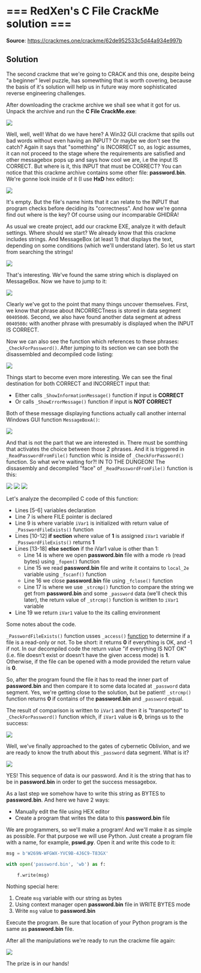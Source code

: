 # === RedXen's C File CrackMe solution ===

**Source**: https://crackmes.one/crackme/62de952533c5d44a934e997b

## Solution

The second crackme that we're going to CRACK and this one, despite being "a beginner" level puzzle, has somewthing that is worth covering, because the basis of it's solution will help us in future way more sophisticated reverse engineering challenges.

After downloading the crackme archive we shall see what it got for us. Unpack the archive and run the **C File CrackMe.exe**:

<img src = "https://github.com/Marco888Space/Reverse-Engineering-crackmes-with-Ghidra/blob/main/solutions/crackme_2/1.PNG">

Well, well, well! What do we have here? A Win32 GUI crackme that spills out bad words without even having an INPUT? Or maybe we don't see the catch? Again it says that "something" is INCORRECT so, as logic assumes, it can not proceed to the stage where the requirements are satisfied and other messagebox pops up and says how cool we are, i.e the input IS CORRECT. But where is it, this INPUT that must be CORRECT? You can notice that this crackme archive contains some other file: **password.bin**. We're gonne look inside of it (I use **HxD** hex editor):

<img src = "https://github.com/Marco888Space/Reverse-Engineering-crackmes-with-Ghidra/blob/main/solutions/crackme_2/2.PNG">

It's empty. But the file's name hints that it can relate to the INPUT that program checks before deciding its "correctness". And how we're gonna find out where is the key? Of course using our incomparable GHIDRA!

As usual we create project, add our crackme EXE, analyze it with default settings. Where should we start? We already know that this crackme includes strings. And MessageBox (at least 1) that displays the text, depending on some conditions (which we'll understand later). So let us start from searching the strings!

<img src = "https://github.com/Marco888Space/Reverse-Engineering-crackmes-with-Ghidra/blob/main/solutions/crackme_2/3.PNG">

That's interesting. We've found the same string which is displayed on MessageBox. Now we have to jump to it:

<img src = "https://github.com/Marco888Space/Reverse-Engineering-crackmes-with-Ghidra/blob/main/solutions/crackme_2/4.PNG">

Clearly we've got to the point that many things uncover themselves. First, we know that phrase about INCORRECTness is stored in data segment ```004050d6```. Second, we also have found another data segment at adress ```0040508c``` with another phrase with presumably is displayed when the INPUT IS CORRECT.

Now we can also see the function which references to these phrases: ```_CheckForPassword()```. After jumping to its section we can see both the disassembled and decompiled code listing:

<img src = "https://github.com/Marco888Space/Reverse-Engineering-crackmes-with-Ghidra/blob/main/solutions/crackme_2/5.PNG">

Things start to become even more interesting. We can see the final destination for both CORRECT and INCORRECT input that:

- Either calls ```_ShowInformationMessage()``` function if input is **CORRECT**
- Or calls ```_ShowErrorMessage()``` function if input is **NOT CORRECT**

Both of these message displaying functions actually call another internal Windows GUI function ```MessageBoxA()```:

<img src = "https://github.com/Marco888Space/Reverse-Engineering-crackmes-with-Ghidra/blob/main/solutions/crackme_2/6.PNG">

And that is not the part that we are interested in. There must be somthing that activates the choice between those 2 phrases. And it is triggered in ```_ReadPasswordFromFile()``` function whic is inside of ```_CheckForPassword()``` function. So what we're waiting for?! IN TO THE DUNGEON! The dissasembly and decompiled "face" of ```_ReadPasswordFromFile()``` function is this:

<img src = "https://github.com/Marco888Space/Reverse-Engineering-crackmes-with-Ghidra/blob/main/solutions/crackme_2/7.PNG">

<img src = "https://github.com/Marco888Space/Reverse-Engineering-crackmes-with-Ghidra/blob/main/solutions/crackme_2/8.PNG">

<img src = "https://github.com/Marco888Space/Reverse-Engineering-crackmes-with-Ghidra/blob/main/solutions/crackme_2/9.PNG">

Let's analyze the decompiled C code of this function:

- Lines [5-6] variables declaration
- Line 7 is where FILE pointer is declared
- Line 9 is where variable ```iVar1``` is initialized with return value of ```_PasswordFileExists()``` function
- Lines [10-12] **if section** where value of **1** is assigned ```iVar1``` variable if ```_PasswordFileExists()``` returns **1**
- Lines [13-18] **else section** if the iVar1 value is other than 1:
  - Line 14 is where we open **password.bin** file with a mode ```rb``` (read bytes) using ```_fopen()``` function
  - Line 15 we read **password.bin** file and write it contains to ```local_2e``` variable using ```_fscanf()``` function
  - Line 16 we close **password.bin** file using ```_fclose()``` function
  - Line 17 is where we use ```_strcmp()``` function to compare the string we get from **password.bin** and some ```_password``` data (we'll check this later), the return value of ```_strcmp()``` function is written to ```iVar1``` variable
- Line 19 we return ```iVar1``` value to the its calling environment

Some notes about the code.

```_PasswordFileExists()``` function usses ```_access()``` [function](https://learn.microsoft.com/en-us/cpp/c-runtime-library/reference/access-waccess?view=msvc-170) to determine if a file is a read-only or not. To be short: it returns **0** if everything is OK, and -1 if not. In our decompiled code the return value "if everything IS NOT OK" (i.e. file doesn't exist or doesn't have the given access mode) is **1**. Otherwise, if the file can be opened with a mode provided the return value is **0**.

So, after the program found the file it has to read the inner part of **password.bin** and then compare it to some data located at ```_password``` data segment. Yes, we're getting close to the solution, but be patient! ```_strcmp()``` function returns **0** if contains of the **password.bin** and ```_password``` equal.

The result of comparison is written to ```iVar1``` and then it is "transported" to ```_CheckForPassword()``` function which, if ```iVar1``` value is **0**, brings us to the success:

<img src = "https://github.com/Marco888Space/Reverse-Engineering-crackmes-with-Ghidra/blob/main/solutions/crackme_2/10.PNG">

Well, we've finally approached to the gates of cybernetic Oblivion, and we are ready to know the truth about this ```_password``` data segment. What is it?

<img src = "https://github.com/Marco888Space/Reverse-Engineering-crackmes-with-Ghidra/blob/main/solutions/crackme_2/11_edited.PNG">

YES! This sequence of data is our password. And it is the string that has to be in **password.bin** in order to get the success messagebox.

As a last step we somehow have to write this string as BYTES to **password.bin**. And here we have 2 ways:

- Manually edit the file using HEX editor
- Create a program that writes the data to this **password.bin** file

We are programmers, so we'll make a program! And we'll make it as simple as possible. For that purpose we will use Python. Just create a program file with a name, for example, **pswd.py**. Open it and write this code to it:

```python
msg = b'W269N-WFGWX-YVC9B-4J6C9-T83GX'

with open('password.bin', 'wb') as f:

    f.write(msg)
```

Nothing special here:
1. Create ```msg``` variable with our string as bytes
2. Using context manager open **password.bin** file in WRITE BYTES mode
3. Write ```msg``` value to **password.bin**

Execute the program. Be sure that location of your Python program is the same as **password.bin** file.

After all the manipulations we're ready to run the crackme file again:

<img src = "https://github.com/Marco888Space/Reverse-Engineering-crackmes-with-Ghidra/blob/main/solutions/crackme_2/12.PNG">

The prize is in our hands!

